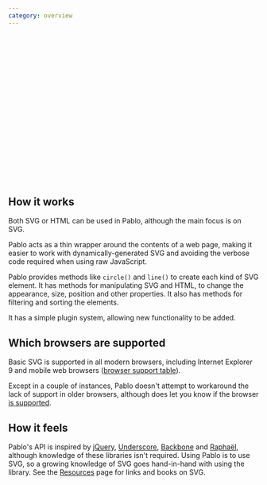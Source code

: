 ```yaml
---
category: overview
---
```


<div id="mindmap" style="margin-top:40px; height:270px;">
    <script>
        // Load, on DOM ready
        if ('addEventListener' in document){
            document.addEventListener('DOMContentLoaded', function(){
                var script = document.createElement('script');
                document.body.appendChild(script);
                script.src = '/assets/pablomap.js';
            }, false);
        }
    </script>
</div>



## How it works

Both SVG or HTML can be used in Pablo, although the main focus is on SVG.

Pablo acts as a thin wrapper around the contents of a web page, making it easier to work with dynamically-generated SVG and avoiding the verbose code required when using raw JavaScript.

Pablo provides methods like `circle()` and `line()` to create each kind of SVG element. It has methods for manipulating SVG and HTML, to change the appearance, size, position and other properties. It also has methods for filtering and sorting the elements.

It has a simple plugin system, allowing new functionality to be added.


## Which browsers are supported

Basic SVG is supported in all modern browsers, including Internet Explorer 9 and mobile web browsers ([browser support table][browsers]).

Except in a couple of instances, Pablo doesn't attempt to workaround the lack of support in older browsers, although does let you know if the browser [is supported][issupported].


## How it feels

Pablo's API is inspired by [jQuery][jquery], [Underscore][_], [Backbone][backbone] and [Raphaël][raphael], although knowledge of these libraries isn't required. Using Pablo is to use SVG, so a growing knowledge of SVG goes hand-in-hand with using the library. See the [Resources][resources] page for links and books on SVG.


[browsers]: http://caniuse.com/#search=svg
[issupported]: /api/Pablo.isSupported/
[jquery]: http://jquery.com
[_]: http://underscorejs.org
[backbone]: http://backbonejs.org
[raphael]: http://raphaeljs.com
[resources]: /resources/
